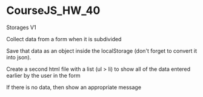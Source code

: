 # CourseJS_HW_40
Storages V1

Collect data from a form when it is subdivided

Save that data as an object inside the localStorage (don't forget to convert it into json).

Create a second html file with a list (ul > li) to show all of the data entered earlier by the user in the form

If there is no data, then show an appropriate message
